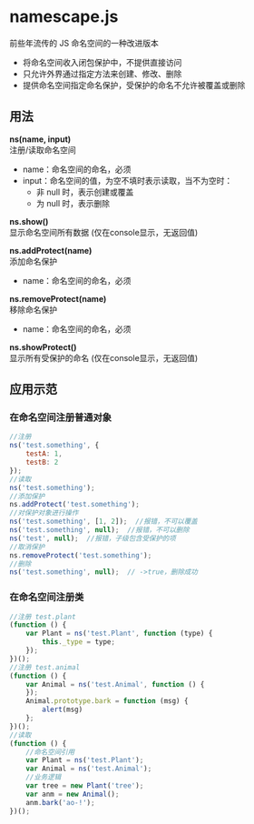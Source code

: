 # namescape.js

前些年流传的 JS 命名空间的一种改进版本

- 将命名空间收入闭包保护中，不提供直接访问
- 只允许外界通过指定方法来创建、修改、删除
- 提供命名空间指定命名保护，受保护的命名不允许被覆盖或删除

## 用法

**ns(name, input)**  
注册/读取命名空间

- name：命名空间的命名，必须
- input：命名空间的值，为空不填时表示读取，当不为空时：
	- 非 null 时，表示创建或覆盖
	- 为 null 时，表示删除

**ns.show()**  
显示命名空间所有数据 (仅在console显示，无返回值)

**ns.addProtect(name)**  
添加命名保护

- name：命名空间的命名，必须

**ns.removeProtect(name)**  
移除命名保护
 
- name：命名空间的命名，必须

**ns.showProtect()**  
显示所有受保护的命名 (仅在console显示，无返回值)


## 应用示范

### 在命名空间注册普通对象
```js
//注册
ns('test.something', {
    testA: 1,
    testB: 2
});
//读取
ns('test.something');
//添加保护
ns.addProtect('test.something');
//对保护对象进行操作
ns('test.something', [1, 2]);  //报错，不可以覆盖
ns('test.something', null);  //报错，不可以删除
ns('test', null);  //报错，子级包含受保护的项
//取消保护
ns.removeProtect('test.something');
//删除
ns('test.something', null);  // ->true，删除成功 
```

### 在命名空间注册类
```js
//注册 test.plant
(function () {
    var Plant = ns('test.Plant', function (type) {
        this._type = type;
    });
})();
//注册 test.animal
(function () {
    var Animal = ns('test.Animal', function () {
    });
    Animal.prototype.bark = function (msg) {
        alert(msg)
    };
})();
//读取
(function () {
    //命名空间引用
    var Plant = ns('test.Plant');
    var Animal = ns('test.Animal');
    //业务逻辑
    var tree = new Plant('tree');
    var anm = new Animal();
    anm.bark('ao-!');
})();
```